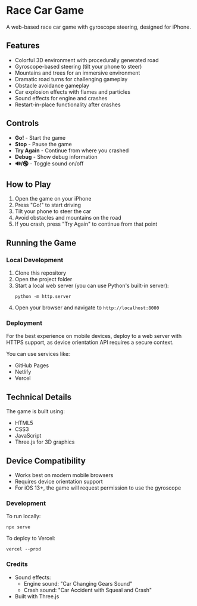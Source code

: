 # Race Car Game

A web-based race car game with gyroscope steering, designed for iPhone.

## Features

- Colorful 3D environment with procedurally generated road
- Gyroscope-based steering (tilt your phone to steer)
- Mountains and trees for an immersive environment
- Dramatic road turns for challenging gameplay
- Obstacle avoidance gameplay
- Car explosion effects with flames and particles
- Sound effects for engine and crashes
- Restart-in-place functionality after crashes

## Controls

- **Go!** - Start the game
- **Stop** - Pause the game
- **Try Again** - Continue from where you crashed
- **Debug** - Show debug information
- **🔊/🔇** - Toggle sound on/off

## How to Play

1. Open the game on your iPhone
2. Press "Go!" to start driving
3. Tilt your phone to steer the car
4. Avoid obstacles and mountains on the road
5. If you crash, press "Try Again" to continue from that point

## Running the Game

### Local Development

1. Clone this repository
2. Open the project folder
3. Start a local web server (you can use Python's built-in server):
   ```
   python -m http.server
   ```
4. Open your browser and navigate to `http://localhost:8000`

### Deployment

For the best experience on mobile devices, deploy to a web server with HTTPS support, as device orientation API requires a secure context.

You can use services like:
- GitHub Pages
- Netlify
- Vercel

## Technical Details

The game is built using:
- HTML5
- CSS3
- JavaScript
- Three.js for 3D graphics

## Device Compatibility

- Works best on modern mobile browsers
- Requires device orientation support
- For iOS 13+, the game will request permission to use the gyroscope 

### Development

To run locally:

```
npx serve
```

To deploy to Vercel:

```
vercel --prod
```

### Credits

- Sound effects:
  - Engine sound: "Car Changing Gears Sound" 
  - Crash sound: "Car Accident with Squeal and Crash"
- Built with Three.js 